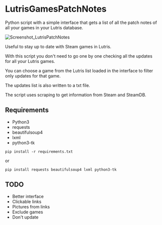 # LutrisGamesPatchNotes
Python script with a simple interface that gets a list of all the patch notes of all your games in your Lutris database.

![Screenshot_LutrisPatchNotes](https://github.com/user-attachments/assets/8a23226d-9d07-47f5-b037-46eb5ffe74f8)

Useful to stay up to date with Steam games in Lutris.

With this script you don't need to go one by one checking all the updates for all your Lutris games.

You can choose a game from the Lutris list loaded in the interface to filter only updates for that game.

The updates list is also written to a txt file.

The script uses scraping to get information from Steam and SteamDB.

## Requirements
- Python3
- requests
- beautifulsoup4
- lxml
- python3-tk

```
pip install -r requirements.txt
```
or
```
pip install requests beautifulsoup4 lxml python3-tk
```
## TODO
- Better interface
- Clickable links
- Pictures from links
- Exclude games
- Don't update
